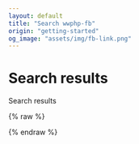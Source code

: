```yaml
---
layout: default
title: "Search wwphp-fb"
origin: "getting-started"
og_image: "assets/img/fb-link.png"
---
```


<h1>Search results</h1>

<section id="search-results">
    <p>Search results</p>
    <div class="entries"></div>
</section>

{% raw %}
<script id="search-results-template" type="text/mustache">
  {{#entries}}
    <article>
      <h3>
        {{#date}}<small><time datetime="{{pubdate}}" pubdate>{{displaydate}}</time></small>{{/date}}
        <a href="{{url}}">{{title}}</a>
      </h3>
    </article>
  {{/entries}}
</script>
{% endraw %}